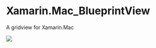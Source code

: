 Xamarin.Mac_BlueprintView
=========================

A gridview for Xamarin.Mac

![](http://i2.wp.com/micjames.co.uk/wp-content/uploads/2013/10/blueprint.jpg)
